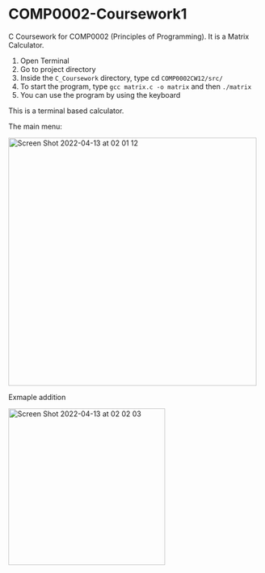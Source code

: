 # COMP0002-Coursework1
C Coursework for COMP0002 (Principles of Programming). It is a Matrix Calculator. 

1. Open Terminal
2. Go to project directory
3. Inside the ```C_Coursework``` directory, type cd ```COMP0002CW12/src/```
4. To start the program, type ```gcc matrix.c -o matrix``` and then ```./matrix```
5. You can use the program by using the keyboard


This is a terminal based calculator. 

The main menu:

<img width="491" alt="Screen Shot 2022-04-13 at 02 01 12" src="https://user-images.githubusercontent.com/79797340/163068502-27adcdcf-f31f-4370-b5dd-7ebbb5598c63.png">


Exmaple addition


<img width="310" alt="Screen Shot 2022-04-13 at 02 02 03" src="https://user-images.githubusercontent.com/79797340/163068520-3d57f26a-c485-47c9-a2a2-2531904ce2ab.png">
